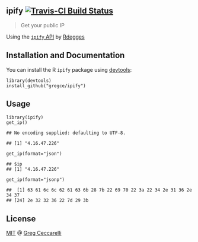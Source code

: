 ipify [![Travis-CI Build Status](https://travis-ci.org/gregce/ipify.svg?branch=master)](https://travis-ci.org/gregce/ipify)
---------------------------------------------------------------------------------------------------------------------------

> Get your public IP

Using the [`ipify` API](https://www.ipify.org) by
[Rdegges](https://github.com/rdegges)

Installation and Documentation
------------------------------

You can install the R `ipify` package using
[devtools](https://github.com/hadley/devtools):

    library(devtools)
    install_github("gregce/ipify")

Usage
-----

    library(ipify)
    get_ip()

    ## No encoding supplied: defaulting to UTF-8.

    ## [1] "4.16.47.226"

    get_ip(format="json")

    ## $ip
    ## [1] "4.16.47.226"

    get_ip(format="jsonp")

    ##  [1] 63 61 6c 6c 62 61 63 6b 28 7b 22 69 70 22 3a 22 34 2e 31 36 2e 34 37
    ## [24] 2e 32 32 36 22 7d 29 3b

License
-------

[MIT](https://opensource.org/licenses/MIT) @ [Greg
Ceccarelli](https://www.linkedin.com/in/gregceccarelli)
